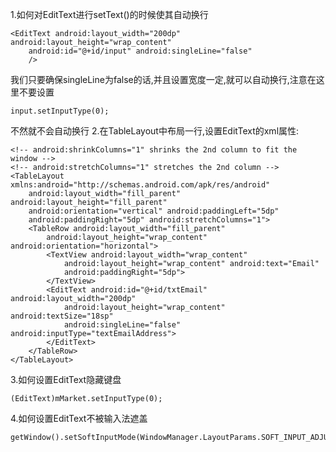 1.如何对EditText进行setText()的时候使其自动换行
```  
<EditText android:layout_width="200dp" android:layout_height="wrap_content"  
	android:id="@+id/input" android:singleLine="false"
	/>  
```
我们只要确保singleLine为false的话,并且设置宽度一定,就可以自动换行,注意在这里不要设置
```  
input.setInputType(0);  
```
不然就不会自动换行 
2.在TableLayout中布局一行,设置EditText的xml属性: 
```  
<!-- android:shrinkColumns="1" shrinks the 2nd column to fit the window -->  
<!-- android:stretchColumns="1" stretches the 2nd column -->  
<TableLayout xmlns:android="http://schemas.android.com/apk/res/android"  
    android:layout_width="fill_parent" android:layout_height="fill_parent"
    android:orientation="vertical" android:paddingLeft="5dp"
    android:paddingRight="5dp" android:stretchColumns="1">
    <TableRow android:layout_width="fill_parent"
        android:layout_height="wrap_content" android:orientation="horizontal">
        <TextView android:layout_width="wrap_content"
            android:layout_height="wrap_content" android:text="Email"
            android:paddingRight="5dp">
        </TextView>
        <EditText android:id="@+id/txtEmail" android:layout_width="200dp"
            android:layout_height="wrap_content" android:textSize="18sp"
            android:singleLine="false" android:inputType="textEmailAddress">
        </EditText>
    </TableRow>
</TableLayout> 
```
3.如何设置EditText隐藏键盘 
```  
(EditText)mMarket.setInputType(0);  
```
4.如何设置EditText不被输入法遮盖 
```  
getWindow().setSoftInputMode(WindowManager.LayoutParams.SOFT_INPUT_ADJUST_RESIZE);
```